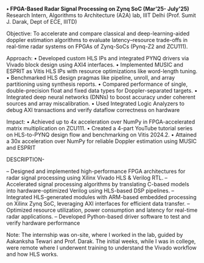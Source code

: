 **• FPGA-Based Radar Signal Processing on Zynq SoC (Mar’25- July'25)**
Research Intern, Algorithms to Architecture (A2A) lab, IIIT Delhi (Prof. Sumit J. Darak, Dept of ECE, IIITD)

Objective: To accelerate and compare classical and deep-learning-aided doppler estimation algorithms to evaluate latency–resource trade-offs in real-time radar systems on FPGAs of Zynq-SoCs (Pynq-Z2 and ZCU111).

Approach: • Developed custom HLS IPs and integrated PYNQ drivers via Vivado block design using AXI4 interfaces.
• Implemented MUSIC and ESPRIT as Vitis HLS IPs with resource optimizations like word-length tuning.
• Benchmarked HLS design pragmas like pipeline, unroll, and array partitioning using synthesis reports.
• Compared performance of single, double-precision float and fixed data types for Doppler-separated targets.
• Integrated deep neural networks (DNNs) to boost accuracy under coherent sources and array miscalibration.
• Used Integrated Logic Analyzers to debug AXI transactions and verify dataflow correctness on hardware

Impact: • Achieved up to 4x acceleration over NumPy in FPGA-accelerated matrix multiplication on ZCU111.
• Created a 4-part YouTube tutorial series on HLS-to-PYNQ design flow and benchmarking on Vitis 2024.2.
• Attained a 30x acceleration over NumPy for reliable Doppler estimation using MUSIC and ESPRIT

DESCRIPTION-

– Designed and implemented high-performance FPGA architectures for radar signal processing using Xilinx Vivado
HLS & Verilog RTL.
– Accelerated signal processing algorithms by translating C-based models into hardware-optimized Verilog using HLS-based
DSP pipelines.
– Integrated HLS-generated modules with ARM-based embedded processing on Xilinx Zynq SoC, leveraging AXI
interfaces for efficient data transfer.
– Optimized resource utilization, power consumption and latency for real-time radar applications.
– Developed Python-based driver software to test and verify hardware performance


Note:
The internship was on-site, where I worked in the lab, guided by Aakanksha Tewari and Prof. Darak. The initial weeks, while I was in college, were remote where I underwent training to understand the Vivado workflow and how HLS works. 
